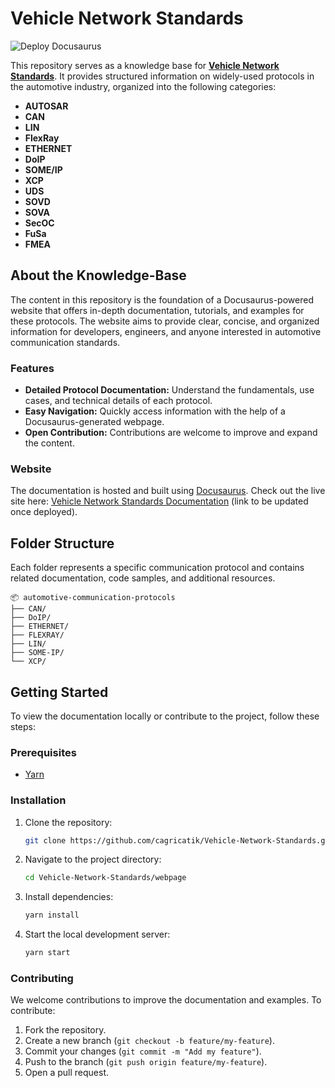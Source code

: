 # Vehicle Network Standards

![Deploy Docusaurus](https://github.com/CagriCatik/Vehicle-Network-Standards/actions/workflows/deploy.yml/badge.svg)

This repository serves as a knowledge base for [**Vehicle Network Standards**](https://cagricatik.github.io/Vehicle-Network-Standards/). It provides structured information on widely-used protocols in the automotive industry, organized into the following categories:

- **AUTOSAR**
- **CAN** 
- **LIN** 
- **FlexRay**
- **ETHERNET**
- **DoIP** 
- **SOME/IP**
- **XCP** 
- **UDS**
- **SOVD**
- **SOVA**
- **SecOC**
- **FuSa**
- **FMEA**


## About the Knowledge-Base

The content in this repository is the foundation of a Docusaurus-powered website that offers in-depth documentation, tutorials, and examples for these protocols. The website aims to provide clear, concise, and organized information for developers, engineers, and anyone interested in automotive communication standards.

### Features

- **Detailed Protocol Documentation:** Understand the fundamentals, use cases, and technical details of each protocol.
- **Easy Navigation:** Quickly access information with the help of a Docusaurus-generated webpage.
- **Open Contribution:** Contributions are welcome to improve and expand the content.

### Website

The documentation is hosted and built using [Docusaurus](https://docusaurus.io/). Check out the live site here: [Vehicle Network Standards Documentation](#) (link to be updated once deployed).

## Folder Structure

Each folder represents a specific communication protocol and contains related documentation, code samples, and additional resources.

```plaintext
📦 automotive-communication-protocols
├── CAN/
├── DoIP/
├── ETHERNET/
├── FLEXRAY/
├── LIN/
├── SOME-IP/
└── XCP/
```

## Getting Started

To view the documentation locally or contribute to the project, follow these steps:

### Prerequisites

- [Yarn](https://yarnpkg.com/)

### Installation

1. Clone the repository:
   ```bash
   git clone https://github.com/cagricatik/Vehicle-Network-Standards.git
   ```
2. Navigate to the project directory:
   ```bash
   cd Vehicle-Network-Standards/webpage
   ```
3. Install dependencies:
   ```bash
   yarn install
   ```
4. Start the local development server:
   ```bash
   yarn start
   ```

### Contributing

We welcome contributions to improve the documentation and examples. To contribute:

1. Fork the repository.
2. Create a new branch (`git checkout -b feature/my-feature`).
3. Commit your changes (`git commit -m "Add my feature"`).
4. Push to the branch (`git push origin feature/my-feature`).
5. Open a pull request.